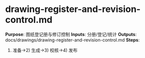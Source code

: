 # drawing-register-and-revision-control.md

**Purpose**: 图纸登记册与修订控制
**Inputs**: 分册/登记/统计
**Outputs**: docs/drawings/drawing-register-and-revision-control.md
**Steps**:

1. 准备→2) 生成→3) 校核→4) 发布
